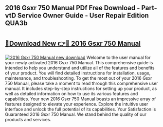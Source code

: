 ## 2016 Gsxr 750 Manual PDf Free Download - Part-vtD Service Owner Guide - User Repair Edition QUA3b

# <h2><a href="http://bc5184.oget.top/?id=2016+Gsxr+750+Manual">🔗Download New 👉🔴 2016 Gsxr 750 Manual</a></h2>

[![2016 Gsxr 750 Manual new download](https://i.imgur.com/5g1atiW.png)](http://bc5184.oget.top/?id=2016+Gsxr+750+Manual)
Welcome to the user manual for your newly activated 2016 Gsxr 750 Manual. This comprehensive guide is intended to help you understand and utilize all of the features and benefits of your product. You will find detailed instructions for installation, usage, maintenance, and troubleshooting. To get the most out of your 2016 Gsxr 750 Manual, please take a moment to read through this comprehensive user manual. It includes step-by-step instructions for setting up your product, as well as detailed information on how to use its various features and capabilities. Your new 2016 Gsxr 750 Manual boasts an impressive array of features designed to elevate your experience. Explore the intuitive user interface and unlock the full potential of its capabilities. Your Satisfaction is Guaranteed 2016 Gsxr 750 Manual. We stand behind the quality of our products and services.
